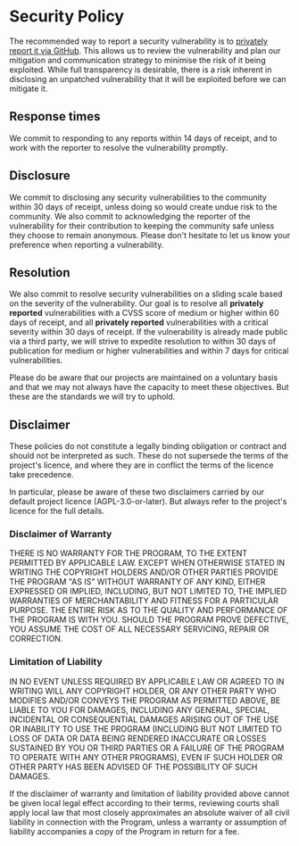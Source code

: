 # Security Policy

The recommended way to report a security vulnerability is to [privately report it via GitHub](https://docs.github.com/en/code-security/security-advisories/guidance-on-reporting-and-writing-information-about-vulnerabilities/privately-reporting-a-security-vulnerability#privately-reporting-a-security-vulnerability).
This allows us to review the vulnerability and plan our mitigation and communication strategy to minimise the risk of it being exploited.
While full transparency is desirable, there is a risk inherent in disclosing an unpatched vulnerability that it will be exploited before we can mitigate it.

## Response times

We commit to responding to any reports within 14 days of receipt, and to work with the reporter to resolve the vulnerability promptly.

## Disclosure

We commit to disclosing any security vulnerabilities to the community within 30 days of receipt, unless doing so would create undue risk to the community. We also commit to acknowledging the reporter of the vulnerability for their contribution to keeping the community safe unless they choose to remain anonymous. Please don't hesitate to let us know your preference when reporting a vulnerability.

## Resolution

We also commit to resolve security vulnerabilities on a sliding scale based on the severity of the vulnerability.
Our goal is to resolve all **privately reported** vulnerabilities with a CVSS score of medium or higher within 60 days of receipt, and all **privately reported** vulnerabilities with a critical severity within 30 days of receipt.
If the vulnerability is already made public via a third party, we will strive to expedite resolution to within 30 days of publication for medium or higher vulnerabilities and within 7 days for critical vulnerabilities.

Please do be aware that our projects are maintained on a voluntary basis and that we may not always have the capacity to meet these objectives. But these are the standards we will try to uphold.

## Disclaimer

These policies do not constitute a legally binding obligation or contract and should not be interpreted as such. These do not supersede the terms of the project's licence, and where they are in conflict the terms of the licence take precedence.

In particular, please be aware of these two disclaimers carried by our default project licence (AGPL-3.0-or-later). But always refer to the project's licence for the full details.

### Disclaimer of Warranty

THERE IS NO WARRANTY FOR THE PROGRAM, TO THE EXTENT PERMITTED BY APPLICABLE LAW. EXCEPT WHEN OTHERWISE STATED IN WRITING THE COPYRIGHT HOLDERS AND/OR OTHER PARTIES PROVIDE THE PROGRAM "AS IS" WITHOUT WARRANTY OF ANY KIND, EITHER EXPRESSED OR IMPLIED, INCLUDING, BUT NOT LIMITED TO, THE IMPLIED WARRANTIES OF MERCHANTABILITY AND FITNESS FOR A PARTICULAR PURPOSE. THE ENTIRE RISK AS TO THE QUALITY AND PERFORMANCE OF THE PROGRAM IS WITH YOU. SHOULD THE PROGRAM PROVE DEFECTIVE, YOU ASSUME THE COST OF ALL NECESSARY SERVICING, REPAIR OR CORRECTION.

### Limitation of Liability

IN NO EVENT UNLESS REQUIRED BY APPLICABLE LAW OR AGREED TO IN WRITING WILL ANY COPYRIGHT HOLDER, OR ANY OTHER PARTY WHO MODIFIES AND/OR CONVEYS THE PROGRAM AS PERMITTED ABOVE, BE LIABLE TO YOU FOR DAMAGES, INCLUDING ANY GENERAL, SPECIAL, INCIDENTAL OR CONSEQUENTIAL DAMAGES ARISING OUT OF THE USE OR INABILITY TO USE THE PROGRAM (INCLUDING BUT NOT LIMITED TO LOSS OF DATA OR DATA BEING RENDERED INACCURATE OR LOSSES SUSTAINED BY YOU OR THIRD PARTIES OR A FAILURE OF THE PROGRAM TO OPERATE WITH ANY OTHER PROGRAMS), EVEN IF SUCH HOLDER OR OTHER PARTY HAS BEEN ADVISED OF THE POSSIBILITY OF SUCH DAMAGES.

If the disclaimer of warranty and limitation of liability provided above cannot be given local legal effect according to their terms, reviewing courts shall apply local law that most closely approximates an absolute waiver of all civil liability in connection with the Program, unless a warranty or assumption of liability accompanies a copy of the Program in return for a fee.
